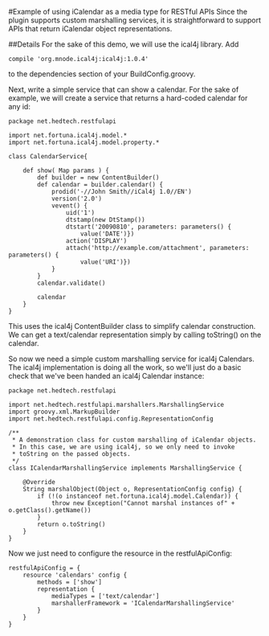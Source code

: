 #Example of using iCalendar as a media type for RESTful APIs
Since the plugin supports custom marshalling services, it is straightforward to support APIs that return iCalendar object representations.

##Details
For the sake of this demo, we will use the ical4j library.  Add

    compile 'org.mnode.ical4j:ical4j:1.0.4'

to the dependencies section of your BuildConfig.groovy.

Next, write a simple service that can show a calendar.  For the sake of example, we will create a service that returns a hard-coded calendar for any id:

    package net.hedtech.restfulapi

    import net.fortuna.ical4j.model.*
    import net.fortuna.ical4j.model.property.*

    class CalendarService{

        def show( Map params ) {
            def builder = new ContentBuilder()
            def calendar = builder.calendar() {
                prodid('-//John Smith//iCal4j 1.0//EN')
                version('2.0')
                vevent() {
                    uid('1')
                    dtstamp(new DtStamp())
                    dtstart('20090810', parameters: parameters() {
                        value('DATE')})
                    action('DISPLAY')
                    attach('http://example.com/attachment', parameters: parameters() {
                        value('URI')})
                }
            }
            calendar.validate()

            calendar
        }
    }

This uses the ical4j ContentBuilder class to simplify calendar construction.  We can get a text/calendar representation simply by calling toString() on the calendar.

So now we need a simple custom marshalling service for ical4j Calendars.  The ical4j implementation is doing all the work, so we'll just do a basic check that we've been handed an ical4j Calendar instance:

    package net.hedtech.restfulapi

    import net.hedtech.restfulapi.marshallers.MarshallingService
    import groovy.xml.MarkupBuilder
    import net.hedtech.restfulapi.config.RepresentationConfig

    /**
     * A demonstration class for custom marshalling of iCalendar objects.
     * In this case, we are using ical4j, so we only need to invoke
     * toString on the passed objects.
     */
    class ICalendarMarshallingService implements MarshallingService {

        @Override
        String marshalObject(Object o, RepresentationConfig config) {
            if (!(o instanceof net.fortuna.ical4j.model.Calendar)) {
                throw new Exception("Cannot marshal instances of" + o.getClass().getName())
            }
            return o.toString()
        }
    }

Now we just need to configure the resource in the restfulApiConfig:

    restfulApiConfig = {
        resource 'calendars' config {
            methods = ['show']
            representation {
                mediaTypes = ['text/calendar']
                marshallerFramework = 'ICalendarMarshallingService'
            }
        }
    }